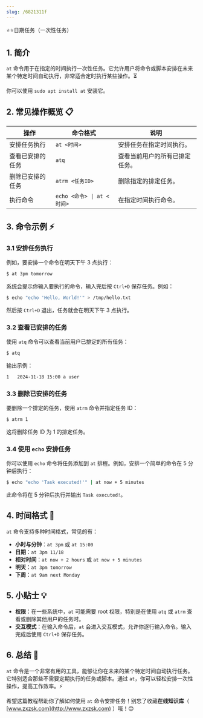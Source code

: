 ```yaml
---
slug: /6821311f
---
```

⭐⭐日期任务（一次性任务）

## 1. 简介

`at` 命令用于在指定的时间执行一次性任务。它允许用户将命令或脚本安排在未来某个特定时间自动执行，非常适合定时执行某些操作。⏳

你可以使用 `sudo apt install at` 安装它。

## 2. 常见操作概览 📋

| 操作                             | 命令格式                          | 说明                                |
|----------------------------------|-----------------------------------|-------------------------------------|
| 安排任务执行                     | `at <时间>`                       | 安排任务在指定时间执行。             |
| 查看已安排的任务                 | `atq`                             | 查看当前用户的所有已排定任务。       |
| 删除已安排的任务                 | `atrm <任务ID>`                   | 删除指定的排定任务。                 |
| 执行命令                         | `echo <命令> \| at <时间>`      | 在指定时间执行命令。                 |

## 3. 命令示例 ⚡

### 3.1 安排任务执行

例如，要安排一个命令在明天下午 3 点执行：

```bash
$ at 3pm tomorrow
```

系统会提示你输入要执行的命令，输入完后按 `Ctrl+D` 保存任务。例如：

```bash
$ echo "echo 'Hello, World!'" > /tmp/hello.txt
```

然后按 `Ctrl+D` 退出，任务就会在明天下午 3 点执行。

### 3.2 查看已安排的任务

使用 `atq` 命令可以查看当前用户已排定的所有任务：

```bash
$ atq
```

输出示例：

```bash
1   2024-11-18 15:00 a user
```

### 3.3 删除已安排的任务

要删除一个排定的任务，使用 `atrm` 命令并指定任务 ID：

```bash
$ atrm 1
```

这将删除任务 ID 为 1 的排定任务。

### 3.4 使用 `echo` 安排任务

你可以使用 `echo` 命令将任务添加到 `at` 排程。例如，安排一个简单的命令在 5 分钟后执行：

```bash
$ echo "echo 'Task executed!'" | at now + 5 minutes
```

此命令将在 5 分钟后执行并输出 `Task executed!`。

## 4. 时间格式 📅

`at` 命令支持多种时间格式，常见的有：

- **小时与分钟**：`at 3pm` 或 `at 15:00`
- **日期**：`at 3pm 11/18`
- **相对时间**：`at now + 2 hours` 或 `at now + 5 minutes`
- **明天**：`at 3pm tomorrow`
- **下周**：`at 9am next Monday`

## 5. 小贴士 💡

- **权限**：在一些系统中，`at` 可能需要 root 权限，特别是在使用 `atq` 或 `atrm` 查看或删除其他用户的任务时。
- **交互模式**：在输入命令后，`at` 会进入交互模式，允许你逐行输入命令。输入完成后使用 `Ctrl+D` 保存任务。

## 6. 总结 🎯

`at` 命令是一个非常有用的工具，能够让你在未来的某个特定时间自动执行任务。它特别适合那些不需要定期执行的任务或脚本。通过 `at`，你可以轻松安排一次性操作，提高工作效率。⚡

希望这篇教程帮助你了解如何使用 `at` 命令安排任务！别忘了收藏**在线知识库**（ [www.zxzsk.com](http://www.zxzsk.com) ）哦！😊
